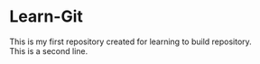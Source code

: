# Learn-Git
This is my first repository created for learning to build repository.
<br>
This is a second line.
